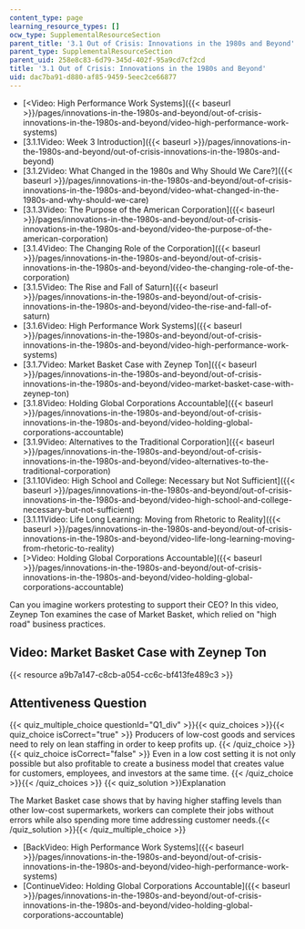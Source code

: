 ```yaml
---
content_type: page
learning_resource_types: []
ocw_type: SupplementalResourceSection
parent_title: '3.1 Out of Crisis: Innovations in the 1980s and Beyond'
parent_type: SupplementalResourceSection
parent_uid: 258e8c83-6d79-345d-402f-95a9cd7cf2cd
title: '3.1 Out of Crisis: Innovations in the 1980s and Beyond'
uid: dac7ba91-d880-af85-9459-5eec2ce66877
---
```


*   [\<Video: High Performance Work Systems]({{< baseurl >}}/pages/innovations-in-the-1980s-and-beyond/out-of-crisis-innovations-in-the-1980s-and-beyond/video-high-performance-work-systems)
*   [3.1.1Video: Week 3 Introduction]({{< baseurl >}}/pages/innovations-in-the-1980s-and-beyond/out-of-crisis-innovations-in-the-1980s-and-beyond)
*   [3.1.2Video: What Changed in the 1980s and Why Should We Care?]({{< baseurl >}}/pages/innovations-in-the-1980s-and-beyond/out-of-crisis-innovations-in-the-1980s-and-beyond/video-what-changed-in-the-1980s-and-why-should-we-care)
*   [3.1.3Video: The Purpose of the American Corporation]({{< baseurl >}}/pages/innovations-in-the-1980s-and-beyond/out-of-crisis-innovations-in-the-1980s-and-beyond/video-the-purpose-of-the-american-corporation)
*   [3.1.4Video: The Changing Role of the Corporation]({{< baseurl >}}/pages/innovations-in-the-1980s-and-beyond/out-of-crisis-innovations-in-the-1980s-and-beyond/video-the-changing-role-of-the-corporation)
*   [3.1.5Video: The Rise and Fall of Saturn]({{< baseurl >}}/pages/innovations-in-the-1980s-and-beyond/out-of-crisis-innovations-in-the-1980s-and-beyond/video-the-rise-and-fall-of-saturn)
*   [3.1.6Video: High Performance Work Systems]({{< baseurl >}}/pages/innovations-in-the-1980s-and-beyond/out-of-crisis-innovations-in-the-1980s-and-beyond/video-high-performance-work-systems)
*   [3.1.7Video: Market Basket Case with Zeynep Ton]({{< baseurl >}}/pages/innovations-in-the-1980s-and-beyond/out-of-crisis-innovations-in-the-1980s-and-beyond/video-market-basket-case-with-zeynep-ton)
*   [3.1.8Video: Holding Global Corporations Accountable]({{< baseurl >}}/pages/innovations-in-the-1980s-and-beyond/out-of-crisis-innovations-in-the-1980s-and-beyond/video-holding-global-corporations-accountable)
*   [3.1.9Video: Alternatives to the Traditional Corporation]({{< baseurl >}}/pages/innovations-in-the-1980s-and-beyond/out-of-crisis-innovations-in-the-1980s-and-beyond/video-alternatives-to-the-traditional-corporation)
*   [3.1.10Video: High School and College: Necessary but Not Sufficient]({{< baseurl >}}/pages/innovations-in-the-1980s-and-beyond/out-of-crisis-innovations-in-the-1980s-and-beyond/video-high-school-and-college-necessary-but-not-sufficient)
*   [3.1.11Video: Life Long Learning: Moving from Rhetoric to Reality]({{< baseurl >}}/pages/innovations-in-the-1980s-and-beyond/out-of-crisis-innovations-in-the-1980s-and-beyond/video-life-long-learning-moving-from-rhetoric-to-reality)
*   [\>Video: Holding Global Corporations Accountable]({{< baseurl >}}/pages/innovations-in-the-1980s-and-beyond/out-of-crisis-innovations-in-the-1980s-and-beyond/video-holding-global-corporations-accountable)

Can you imagine workers protesting to support their CEO? In this video, Zeynep Ton examines the case of Market Basket, which relied on "high road" business practices.

Video: Market Basket Case with Zeynep Ton
-----------------------------------------

{{< resource a9b7a147-c8cb-a054-cc6c-bf413fe489c3 >}}

Attentiveness Question
----------------------

{{< quiz_multiple_choice questionId="Q1_div" >}}{{< quiz_choices >}}{{< quiz_choice isCorrect="true" >}}&nbsp;Producers of low-cost goods and services need to rely on lean staffing in order to keep profits up.&nbsp;{{< /quiz_choice >}}
{{< quiz_choice isCorrect="false" >}}&nbsp;Even in a low cost setting it is not only possible but also profitable to create a business model that creates value for customers, employees, and investors at the same time.&nbsp;{{< /quiz_choice >}}{{< /quiz_choices >}}
{{< quiz_solution >}}Explanation

The Market Basket case shows that by having higher staffing levels than other low-cost supermarkets, workers can complete their jobs without errors while also spending more time addressing customer needs.{{< /quiz_solution >}}{{< /quiz_multiple_choice >}}

*   [BackVideo: High Performance Work Systems]({{< baseurl >}}/pages/innovations-in-the-1980s-and-beyond/out-of-crisis-innovations-in-the-1980s-and-beyond/video-high-performance-work-systems)
*   [ContinueVideo: Holding Global Corporations Accountable]({{< baseurl >}}/pages/innovations-in-the-1980s-and-beyond/out-of-crisis-innovations-in-the-1980s-and-beyond/video-holding-global-corporations-accountable)